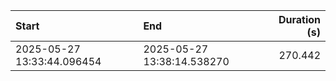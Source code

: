 | Start                      | End                        |   Duration (s) |
|:---------------------------|:---------------------------|---------------:|
| 2025-05-27 13:33:44.096454 | 2025-05-27 13:38:14.538270 |        270.442 |